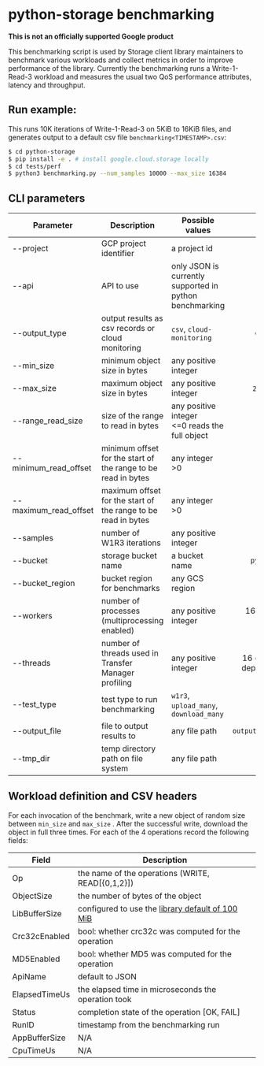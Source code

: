# python-storage benchmarking

**This is not an officially supported Google product**

This benchmarking script is used by Storage client library maintainers to benchmark various workloads and collect metrics in order to improve performance of the library.
Currently the benchmarking runs a Write-1-Read-3 workload and measures the usual two QoS performance attributes, latency and throughput.

## Run example:
This runs 10K iterations of Write-1-Read-3 on 5KiB to 16KiB files, and generates output to a default csv file `benchmarking<TIMESTAMP>.csv`:
```bash
$ cd python-storage
$ pip install -e . # install google.cloud.storage locally
$ cd tests/perf
$ python3 benchmarking.py --num_samples 10000 --max_size 16384
```

## CLI parameters

| Parameter | Description | Possible values | Default |
| --------- | ----------- | --------------- |:-------:|
| --project | GCP project identifier | a project id| * |
| --api | API to use | only JSON is currently supported in python benchmarking | `JSON` |
| --output_type | output results as csv records or cloud monitoring | `csv`, `cloud-monitoring` | `cloud-monitoring` |
| --min_size | minimum object size in bytes | any positive integer | `5120` (5 KiB) |
| --max_size | maximum object size in bytes | any positive integer | `2147483648` (2 GiB) |
| --range_read_size | size of the range to read in bytes | any positive integer <br> <=0 reads the full object | `0` |
| --minimum_read_offset | minimum offset for the start of the range to be read in bytes | any integer >0 | `0` |
| --maximum_read_offset | maximum offset for the start of the range to be read in bytes | any integer >0 | `0` |
| --samples | number of W1R3 iterations | any positive integer | `8000` |
| --bucket | storage bucket name | a bucket name | `pybench<TIMESTAMP>` |
| --bucket_region | bucket region for benchmarks | any GCS region | `US-WEST1` |
| --workers | number of processes (multiprocessing enabled) | any positive integer | 16 (recommend not to exceed 16) |
| --threads | number of threads used in Transfer Manager profiling | any positive integer | 16 (recommend 8 or 16 depending on workload) |
| --test_type | test type to run benchmarking | `w1r3`, `upload_many`, `download_many`  | `upload_many` |
| --output_file | file to output results to | any file path | `output_bench<TIMESTAMP>.csv` |
| --tmp_dir | temp directory path on file system | any file path | `tm-perf-metrics` |


## Workload definition and CSV headers

For each invocation of the benchmark, write a new object of random size between `min_size` and `max_size` . After the successful write, download the object in full three times. For each of the 4 operations record the following fields:

| Field | Description |
| ----- | ----------- |
| Op | the name of the operations (WRITE, READ[{0,1,2}]) |
| ObjectSize | the number of bytes of the object |
| LibBufferSize | configured to use the [library default of 100 MiB](https://github.com/googleapis/python-storage/blob/main/google/cloud/storage/blob.py#L135) |
| Crc32cEnabled | bool: whether crc32c was computed for the operation |
| MD5Enabled | bool: whether MD5 was computed for the operation |
| ApiName | default to JSON|
| ElapsedTimeUs | the elapsed time in microseconds the operation took |
| Status | completion state of the operation [OK, FAIL] |
| RunID | timestamp from the benchmarking run |
| AppBufferSize | N/A |
| CpuTimeUs | N/A |